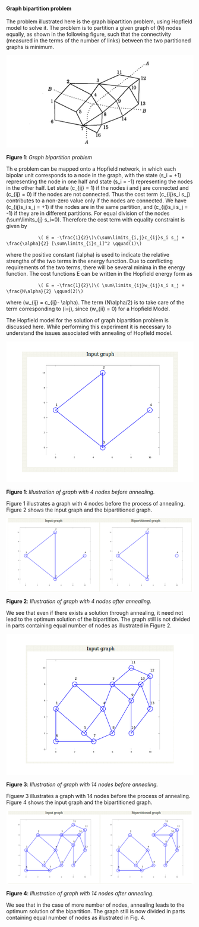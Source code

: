 #### Graph bipartition problem

The problem illustrated here is the graph bipartition problem, using Hopfield model to solve it. The problem is to partition a given graph of \(N\) nodes equally, as shown in the following figure, such that the connectivity (measured in the terms of the number of links) between the two partitioned graphs is minimum.



<img src="images/GrapBip1.png">


**Figure 1**: *Graph bipartition problem*

Th	 e problem can be mapped onto a Hopfield network, in which each bipolar unit corresponds to a node in the graph, with the state \(s_i = +1\) representing the node in one half and state \(s_i = -1\) representing the nodes in the other half. Let state \(c_{ij} = 1\) if the nodes i and j are connected and \(c_{ij} = 0\) if the nodes are not connected. Thus the cost term \(c_{ij}s_i s_j\) contributes to a non-zero value only if the nodes are connected. We have \(c_{ij}s_i s_j = +1\) if the nodes are in the same partition, and \(c_{ij}s_i s_j = -1\) if they are in different partitions. For equal division of the nodes \(\sum\limits_{j} s_i=0\). Therefore the cost term with equality constraint is given by

                \( E = -\frac{1}{2}\)\(\sum\limits_{i,j}c_{ij}s_i s_j + \frac{\alpha}{2} [\sum\limits_{i}s_i]^2 \qquad(1)\) 

where the positive constant \(\alpha\) is used to indicate the relative strengths of the two terms in the energy function. Due to conflicting requirements of the two terms, there will be several minima in the energy function. The cost functions E can be written in the Hopfield energy form as

                \( E = -\frac{1}{2}\)\( \sum\limits_{ij}w_{ij}s_i s_j + \frac{N\alpha}{2} \qquad(2)\) 

where \(w_{ij} = c_{ij}- \alpha\). The term \(N\alpha/2\) is to take care of the term corresponding to \(i=j\), since \(w_{ii} = 0\) for a Hopfield Model.


The Hopfield model for the solution of graph bipartition problem is discussed here. While performing this experiment it is necessary to understand the issues associated with annealing of Hopfield model.


<img src="images/init14.png">


**Figure 1**: *Illustration of graph with 4 nodes before annealing.*

Figure 1 illustrates a graph with 4 nodes before the process of annealing. Figure 2 shows the input graph and the bipartitioned graph.



<img src="images/anneal14.png">


**Figure 2**: *Illustration of graph with 4 nodes after annealing.*

We see that even if there exists a solution through annealing, it need not lead to the optimum solution of the bipartition. The graph still is not divided in parts containing equal number of nodes as illustrated in Figure 2.


<img src="images/init614.png">



**Figure 3**: *Illustration of graph with 14 nodes before annealing.*

Figuew 3 illustrates a graph with 14 nodes before the process of annealing. Figure 4 shows the input graph and the bipartitioned graph.



<img src="images/anneal614.png">



**Figure 4**: *Illustration of graph with 14 nodes after annealing.*

We see that in the case of more number of nodes, annealing leads to the optimum solution of the bipartition. The graph still is now divided in parts containing equal number of nodes as illustrated in Fig. 4.

